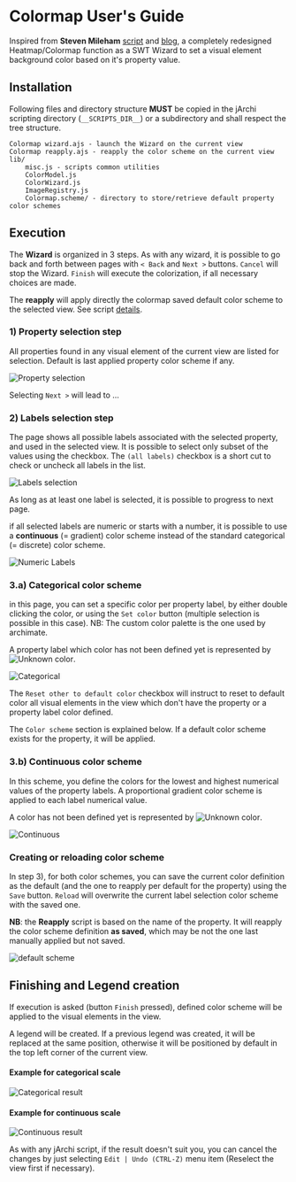 # Colormap User's Guide

Inspired from **Steven Mileham** [script](https://gist.github.com/smileham/4bbca832d8fe629b72beb4e2b9a4b7ea) and [blog](https://smileham.co.uk/2022/06/15/archi-jarchi-and-rag-status-maps/), a completely redesigned Heatmap/Colormap function as a SWT Wizard to set a visual element background color based on it's property value.

## Installation

Following files and directory structure **MUST** be copied in the jArchi scripting directory (`__SCRIPTS_DIR__`) or a subdirectory and shall respect the tree structure.

```
Colormap wizard.ajs - launch the Wizard on the current view
Colormap reapply.ajs - reapply the color scheme on the current view
lib/
    misc.js - scripts common utilities
    ColorModel.js 
    ColorWizard.js
    ImageRegistry.js
    Colormap.scheme/ - directory to store/retrieve default property color schemes
```

## Execution

The **Wizard** is organized in 3 steps. As with any wizard, it is possible to go back and forth between pages with `< Back` and `Next >` buttons. `Cancel` will stop the Wizard. `Finish` will execute the colorization, if all necessary choices are made.

The **reapply** will apply directly the colormap saved default color scheme to the selected view. See script [details](Colormap%20reapply.md).

### 1) Property selection step

All properties found in any visual element of the current view are listed for selection. Default is last applied property color scheme if any.

![Property selection](./img/Property%20list.png)

Selecting `Next >` will lead to ...

### 2) Labels selection step

The page shows all possible labels associated with the selected property, and used in the selected view. It is possible to select only subset of the values using the checkbox. The `(all labels)` checkbox is a short cut to check or uncheck all labels in the list.

![Labels selection](./img/Property%20labels%20selection.png)

As long as at least one label is selected, it is possible to progress to next page.

if all selected labels are numeric or starts with a number, it is possible to use a **continuous** (= gradient) color scheme instead of the standard categorical (= discrete) color scheme.

![Numeric Labels](./img/Property%20labels%20selection%202.png)

### 3.a) Categorical color scheme 

in this page, you can set a specific color per property label, by either double clicking the color, or using the `Set color` button (multiple selection is possible in this case). NB: The custom color palette is the one used by archimate.

A property label which color has not been defined yet is represented by ![Unknown color](./img/UnknownColor.png).

![Categorical](./img/Category%20scheme%20colors.png)

The `Reset other to default color` checkbox will instruct to reset to default color all visual elements in the view which don't have the property or a property label color defined.

The `Color scheme` section is explained below. If a default color scheme exists for the property, it will be applied.


### 3.b) Continuous color scheme 

In this scheme, you define the colors for the lowest and highest numerical values of the property labels. A proportional gradient color scheme is applied to each label numerical value. 

A color has not been defined yet is represented by ![Unknown color](./img/UnknownColor.png).

![Continuous](./img/Continuous%20scheme%20colors.png)

### Creating or reloading color scheme

In step 3), for both color schemes, you can save the current color definition as the default (and the one to reapply per default for the property) using the `Save` button. `Reload` will overwrite the current label selection color scheme with the saved one.

**NB**: the **Reapply** script is based on the name of the property. It will reapply the color scheme definition **as saved**, which may be not the one last manually applied but not saved.

![default scheme](./img/Default%20Color.png)

## Finishing and Legend creation

If execution is asked (button `Finish` pressed), defined color scheme will be applied to the visual elements in the view. 

A legend will be created. If a previous legend was created, it will be replaced at the same position, otherwise it will be positioned by default in the top left corner of the current view.

#### Example for categorical scale

![Categorical result](./img/Category%20Scheme%20Result.png)

#### Example for continuous scale

![Continuous result](./img/Continuous%20color%20output.png)

As with any jArchi script, if the result doesn't suit you, you can cancel the changes by just selecting `Edit | Undo (CTRL-Z)` menu item (Reselect the view first if necessary).
